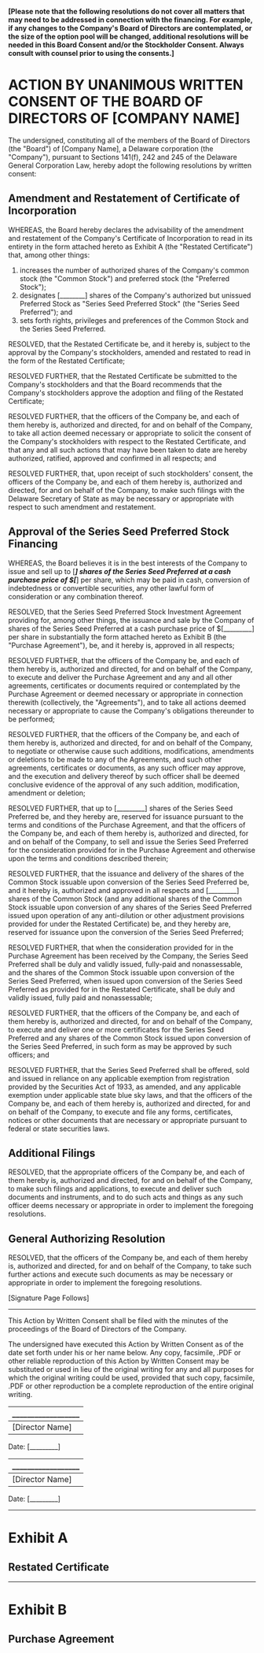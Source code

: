 **[Please note that the following resolutions do not cover all matters that may need to be addressed in connection with the financing. For example, if any changes to the Company's Board of Directors are contemplated, or the size of the option pool will be changed, additional resolutions will be needed in this Board Consent and/or the Stockholder Consent. Always consult with counsel prior to using the consents.]**

# ACTION BY UNANIMOUS WRITTEN CONSENT OF THE BOARD OF DIRECTORS OF [COMPANY NAME]

The undersigned, constituting all of the members of the Board of Directors (the "Board") of [Company Name], a Delaware corporation (the "Company"), pursuant to Sections 141(f), 242 and 245 of the Delaware General Corporation Law, hereby adopt the following resolutions by written consent:

## Amendment and Restatement of Certificate of Incorporation

WHEREAS, the Board hereby declares the advisability of the amendment and restatement of the Company's Certificate of Incorporation to read in its entirety in the form attached hereto as Exhibit A (the "Restated Certificate") that, among other things:

1. increases the number of authorized shares of the Company's common stock (the "Common Stock") and preferred stock (the "Preferred Stock");
2. designates [________] shares of the Company's authorized but unissued Preferred Stock as "Series Seed Preferred Stock" (the "Series Seed Preferred"); and 
3. sets forth rights, privileges and preferences of the Common Stock and the Series Seed Preferred.

RESOLVED, that the Restated Certificate be, and it hereby is, subject to the approval by the Company's stockholders, amended and restated to read in the form of the Restated Certificate;

RESOLVED FURTHER, that the Restated Certificate be submitted to the Company's stockholders and that the Board recommends that the Company's stockholders approve the adoption and filing of the Restated Certificate;

RESOLVED FURTHER, that the officers of the Company be, and each of them hereby is, authorized and directed, for and on behalf of the Company, to take all action deemed necessary or appropriate to solicit the consent of the Company's stockholders with respect to the Restated Certificate, and that any and all such actions that may have been taken to date are hereby authorized, ratified, approved and confirmed in all respects; and

RESOLVED FURTHER, that, upon receipt of such stockholders' consent, the officers of the Company be, and each of them hereby is, authorized and directed, for and on behalf of the Company, to make such filings with the Delaware Secretary of State as may be necessary or appropriate with respect to such amendment and restatement.

## Approval of the Series Seed Preferred Stock Financing

WHEREAS, the Board believes it is in the best interests of the Company to issue and sell up to [_________] shares of the Series Seed Preferred at a cash purchase price of $[_________] per share, which may be paid in cash, conversion of indebtedness or convertible securities, any other lawful form of consideration or any combination thereof.

RESOLVED, that the Series Seed Preferred Stock Investment Agreement providing for, among other things, the issuance and sale by the Company of shares of the Series Seed Preferred at a cash purchase price of $[_________] per share in substantially the form attached hereto as Exhibit B (the "Purchase Agreement"), be, and it hereby is, approved in all respects;

RESOLVED FURTHER, that the officers of the Company be, and each of them hereby is, authorized and directed, for and on behalf of the Company, to execute and deliver the Purchase Agreement and any and all other agreements, certificates or documents required or contemplated by the Purchase Agreement or deemed necessary or appropriate in connection therewith (collectively, the "Agreements"), and to take all actions deemed necessary or appropriate to cause the Company's obligations thereunder to be performed;

RESOLVED FURTHER, that the officers of the Company be, and each of them hereby is, authorized and directed, for and on behalf of the Company, to negotiate or otherwise cause such additions, modifications, amendments or deletions to be made to any of the Agreements, and such other agreements, certificates or documents, as any such officer may approve, and the execution and delivery thereof by such officer shall be deemed conclusive evidence of the approval of any such addition, modification, amendment or
deletion;

RESOLVED FURTHER, that up to [_________] shares of the Series Seed Preferred be, and they hereby are, reserved for issuance pursuant to the terms and conditions of the Purchase Agreement, and that the officers of the Company be, and each of them hereby is, authorized and directed, for and on behalf of the Company, to sell and issue the Series Seed Preferred for the consideration provided for in the Purchase Agreement and otherwise upon the terms and conditions described therein;

RESOLVED FURTHER, that the issuance and delivery of the shares of the Common Stock issuable upon conversion of the Series Seed Preferred be, and it hereby is, authorized and approved in all respects and [_________] shares of the Common Stock (and any additional shares of the Common Stock issuable upon conversion of any shares of the Series Seed Preferred issued upon operation of any anti-dilution or other adjustment provisions provided for under the Restated Certificate) be, and they hereby are, reserved for issuance upon the conversion of the Series Seed Preferred;

RESOLVED FURTHER, that when the consideration provided for in the Purchase Agreement has been received by the Company, the Series Seed Preferred shall be duly and validly issued, fully-paid and nonassessable, and the shares of the Common Stock issuable upon conversion of the Series Seed Preferred, when issued upon conversion of the Series Seed Preferred as provided for in the Restated Certificate, shall be duly and validly issued, fully paid and nonassessable;

RESOLVED FURTHER, that the officers of the Company be, and each of them hereby is, authorized and directed, for and on behalf of the Company, to execute and deliver one or more certificates for the Series Seed Preferred and any shares of the Common Stock issued upon conversion of the Series Seed Preferred, in such form as may be approved by such officers; and

RESOLVED FURTHER, that the Series Seed Preferred shall be offered, sold and issued in reliance on any applicable exemption from registration provided by the Securities Act of 1933, as amended, and any applicable exemption under applicable state blue sky laws, and that the officers of the Company be, and each of them hereby is, authorized and directed, for and on behalf of the Company, to execute and file any forms, certificates, notices or other documents that are necessary or appropriate pursuant to federal or
state securities laws.

## Additional Filings

RESOLVED, that the appropriate officers of the Company be, and each of them hereby is, authorized and directed, for and on behalf of the Company, to make such filings and applications, to execute and deliver such documents and instruments, and to do such acts and things as any such officer deems necessary or appropriate in order to implement the foregoing resolutions.

## General Authorizing Resolution

RESOLVED, that the officers of the Company be, and each of them hereby is, authorized and directed, for and on behalf of the Company, to take such further actions and execute such documents as may be necessary or appropriate in order to implement the foregoing resolutions.

[Signature Page Follows]

***

This Action by Written Consent shall be filed with the minutes of the proceedings of the Board of Directors of the Company.

The undersigned have executed this Action by Written Consent as of the date set forth under his or her name below. Any copy, facsimile, .PDF or other reliable reproduction of this Action by Written Consent may be substituted or used in lieu of the original writing for any and all purposes for which the original writing could be used, provided that such copy, facsimile, .PDF or other reproduction be a complete reproduction of the entire original writing.

__________________ |
--- |
[Director Name] |
Date: [_________]

__________________ |
--- |
[Director Name] |
Date: [_________]

***
# Exhibit A

## Restated Certificate

***

# Exhibit B

## Purchase Agreement
